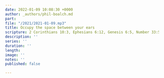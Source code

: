 ```yaml
---
date: 2022-01-09 10:08:30 +0000
author: _authors/phil-boalch.md
part: 
file: "/2021/2021-01-09.mp3"
title: Occupy the space between your ears
scripture: 2 Corinthians 10:3, Ephesians 6:12, Genesis 6:5, Number 33:52
description: ''
series: ''
duration: ''
length: 
image: ''
notes: ''
published: false

---
```

